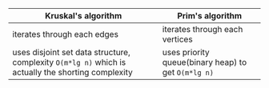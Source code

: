 
| Kruskal's algorithm | Prim's algorithm 
| --- | ---
| iterates through each edges | iterates through each vertices
| uses disjoint set data structure, complexity `O(m*lg n)` which is actually the shorting complexity | uses priority queue(binary heap) to get `O(m*lg n)`
